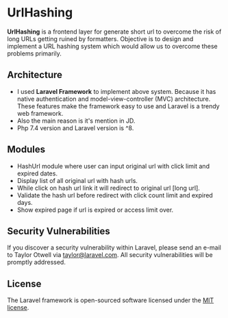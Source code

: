 # UrlHashing

**UrlHashing** is a frontend layer for generate short url to overcome the risk of long URLs getting ruined by formatters. Objective is to design and implement a URL hashing system which would allow us to overcome these problems primarily.

## Architecture

- I used **Laravel Framework** to implement above system. Because it has native authentication and model-view-controller (MVC) architecture. These features make the framework easy to use and Laravel is a trendy web framework.
- Also the main reason is it's mention in JD.
- Php 7.4 version and Laravel version is ^8.

## Modules

- HashUrl module where user can input original url with click limit and expired dates. 
- Display list of all original url with hash urls. 
- While click on hash url link it will redirect to original url [long url].
- Validate the hash url before redirect with click count limit and expired days.
- Show expired page if url is expired or access limit over.

## Security Vulnerabilities

If you discover a security vulnerability within Laravel, please send an e-mail to Taylor Otwell via [taylor@laravel.com](mailto:taylor@laravel.com). All security vulnerabilities will be promptly addressed.

## License

The Laravel framework is open-sourced software licensed under the [MIT license](https://opensource.org/licenses/MIT).
